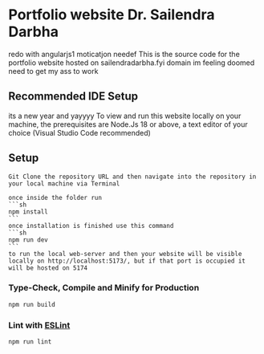 # Portfolio website Dr. Sailendra Darbha
redo with angularjs1 moticatjon needef
    This is the source code for the portfolio website hosted on sailendradarbha.fyi domain
im feeling doomed need to get my ass to work
## Recommended IDE Setup
its a new year and yayyyy
    To view and run this website locally on your machine, the prerequisites are Node.Js 18 or above, a text editor of your choice (Visual Studio Code recommended)

## Setup

    Git Clone the repository URL and then navigate into the repository in your local machine via Terminal

    once inside the folder run 
    ```sh
    npm install
    ```
    once installation is finished use this command 
    ```sh
    npm run dev
    ```
    to run the local web-server and then your website will be visible locally on http://localhost:5173/, but if that port is occupied it will be hosted on 5174

### Type-Check, Compile and Minify for Production

```sh
npm run build
```

### Lint with [ESLint](https://eslint.org/)

```sh
npm run lint
```
